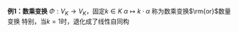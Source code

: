 **例1：数乘变换**
$\Phi:V_K\longrightarrow V_K$，固定$k\in K$
$\alpha\longmapsto k\cdot\alpha$
称为数乘变换$\rm{or}$数量变换
特别，当$k=1$时，退化成了线性自同构